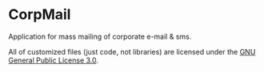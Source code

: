 # CorpMail
Application for mass mailing of corporate e-mail & sms.

All of customized files (just code, not libraries) are licensed under the <a href="https://www.gnu.org/licenses/gpl-3.0.txt">GNU General Public License 3.0</a>.<br>

